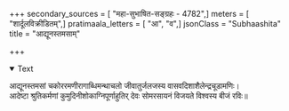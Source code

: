 +++
secondary_sources = [ "महा-सुभाषित-सङ्ग्रहः - 4782",]
meters = [ "शार्दूलविक्रीडितम्",]
pratimaala_letters = [ "आ", "व",]
jsonClass = "Subhaashita"
title = "आद्यूनस्तमसाम्"

+++

<details open><summary>Text</summary>

आद्यूनस्तमसां चकोररमणीरागाब्धिमन्थाचलो जीवातुर्जलजस्य वासवदिशाशैलेन्द्रचूडामणिः।  
आदेष्टा श्रुतिकर्मणां कुमुदिनीशोकाग्निपूर्णाहुतिर् देवः सोमरसायनं विजयते विश्वस्य बीजं रविः॥
</details>
